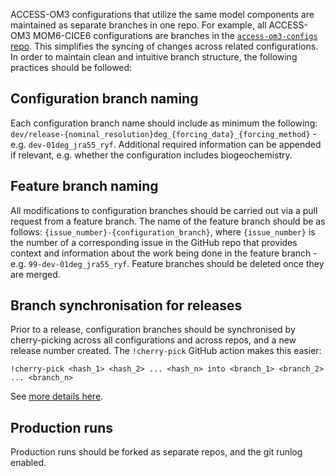 ACCESS-OM3 configurations that utilize the same model components are maintained as separate branches in one repo. For example, all ACCESS-OM3 MOM6-CICE6 configurations are branches in the [`access-om3-configs` repo](https://github.com/ACCESS-NRI/access-om3-configs). This simplifies the syncing of changes across related configurations. In order to maintain clean and intuitive branch structure, the following practices should be followed:

## Configuration branch naming
Each configuration branch name should include as minimum the following: `dev/release-{nominal_resolution}deg_{forcing_data}_{forcing_method}` - e.g. `dev-01deg_jra55_ryf`. Additional required information can be appended if relevant, e.g. whether the configuration includes biogeochemistry.

## Feature branch naming
All modifications to configuration branches should be carried out via a pull request from a feature branch. The name of the feature branch should be as follows: `{issue_number}-{configuration_branch}`, where `{issue_number}` is the number of a corresponding issue in the GitHub repo that provides context and information about the work being done in the feature branch - e.g. `99-dev-01deg_jra55_ryf`. Feature branches should be deleted once they are merged.

## Branch synchronisation for releases
Prior to a release, configuration branches should be synchronised by cherry-picking across all configurations and across repos, and a new release number created. The `!cherry-pick` GitHub action makes this easier:
```
!cherry-pick <hash_1> <hash_2> ... <hash_n> into <branch_1> <branch_2> ... <branch_n>
```
See [more details here](https://github.com/ACCESS-NRI/access-om3-configs/pull/90).

## Production runs
Production runs should be forked as separate repos, and the git runlog enabled.
